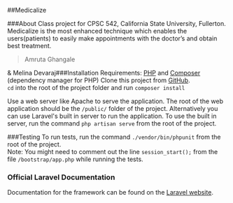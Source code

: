 ﻿##Medicalize

###About
Class project for CPSC 542, California State University, Fullerton.
Medicalize  is the most enhanced technique which enables the users(patients) to easily make appointments with the doctor’s and obtain best treatment.  
> Amruta Ghangale

 & Melina Devaraj###Installation
Requirements: [PHP](http://php.net/) and [Composer](https://getcomposer.org/) (dependency manager for PHP)
Clone this project from [GitHub](https://github.com/melinapaul/mrss).  
```cd``` into the root of the project folder and run
```composer install```  

Use a web server like Apache to serve the application. The root of the web application should be the ```/public/``` folder of the project. Alternatively you can use Laravel's built in server to run the application. To use the built in server, run the command ```php artisan serve``` from the root of the project.


###Testing
To run tests, run the command ```./vendor/bin/phpunit``` from the root of the project.  
Note: You might need to comment out the line ```session_start();``` from the file ```/bootstrap/app.php``` while running the tests.



### Official Laravel Documentation

Documentation for the framework can be found on the [Laravel website](http://laravel.com/docs).
